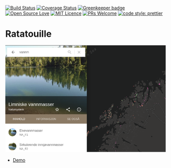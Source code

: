 [![Build Status](https://travis-ci.org/Artsdatabanken/ratatouille.svg?branch=master)](https://travis-ci.org/Artsdatabanken/ratatouille)
[![Coverage Status](https://coveralls.io/repos/github/Artsdatabanken/ratatouille/badge.svg?branch=master)](https://coveralls.io/github/Artsdatabanken/ratatouille?branch=master)
[![Greenkeeper badge](https://badges.greenkeeper.io/Artsdatabanken/ratatouille.svg)](https://greenkeeper.io/)
[![Open Source Love](https://badges.frapsoft.com/os/v2/open-source.svg?v=103)](https://github.com/ellerbrock/open-source-badges/)
[![MIT Licence](https://badges.frapsoft.com/os/mit/mit.svg?v=103)](https://opensource.org/licenses/mit-license.php)
[![PRs Welcome](https://img.shields.io/badge/PRs-welcome-brightgreen.svg)](CONTRIBUTING.md#pull-requests)
[![code style: prettier](https://img.shields.io/badge/code_style-prettier-ff69b4.svg?style=flat-square)](https://github.com/prettier/prettier)

# Ratatouille

[![Screenshot](doc/screenshot.png "ratatouille screenshot")](https://grunnkart.firebaseapp.com)

* [Demo](https://grunnkart.firebaseapp.com)
